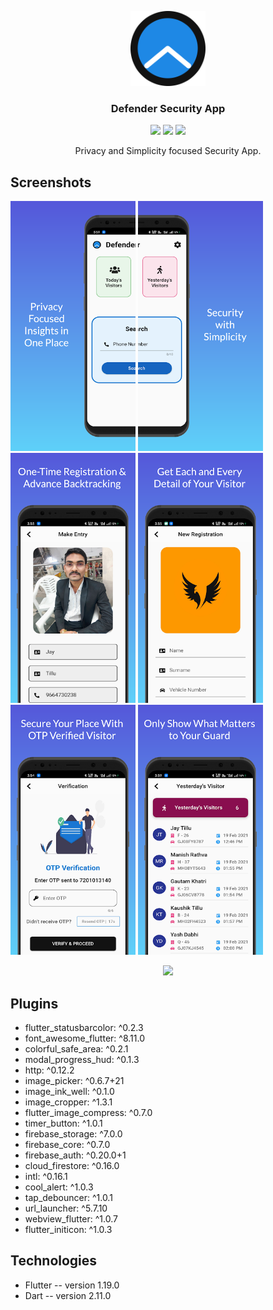 <p align="center">
    <img src="https://github.com/Jay-Tillu/Defender-Security-App/blob/master/assets/images/logo.png?raw=true" alt="Defender App Logo" width="120" height="120">
  </a>
</p>

<h3 align="center">Defender Security App</h3>

<p align="center">
  <img src="https://img.shields.io/github/issues/Jay-Tillu/Xylophone">
  <img src="https://img.shields.io/github/forks/Jay-Tillu/Xylophone">
  <img src="https://img.shields.io/github/stars/Jay-Tillu/Xylophone">
</p>

<p align="center">
Privacy and Simplicity focused Security App.
</p>

## Screenshots

<p float="middle">
  <img src="https://github.com/Jay-Tillu/Defender-Security-App/blob/master/assets/images/imageleft.jpg?raw=true" width="200" />
  <img src="https://github.com/Jay-Tillu/Defender-Security-App/blob/master/assets/images/imageright.jpg?raw=true" width="200" /> 
  <img src="https://github.com/Jay-Tillu/Defender-Security-App/blob/master/assets/images/image2.jpg?raw=true" width="200" /> 
  <img src="https://github.com/Jay-Tillu/Defender-Security-App/blob/master/assets/images/image3.jpg?raw=true" width="200" /> 
  <img src="https://github.com/Jay-Tillu/Defender-Security-App/blob/master/assets/images/image4.jpg?raw=true" width="200" /> 
  <img src="https://github.com/Jay-Tillu/Defender-Security-App/blob/master/assets/images/image5.jpg?raw=true" width="200" /> 
 
</p>

<p align="center">
  <img src="https://github.com/Jay-Tillu/Defender-Security-App/blob/master/assets/images/getit.png?raw=true" width="200" /> 
 
</p>



## Plugins

- flutter_statusbarcolor: ^0.2.3
- font_awesome_flutter: ^8.11.0
- colorful_safe_area: ^0.2.1
- modal_progress_hud: ^0.1.3
- http: ^0.12.2
- image_picker: ^0.6.7+21
- image_ink_well: ^0.1.0
- image_cropper: ^1.3.1
- flutter_image_compress: ^0.7.0
- timer_button: ^1.0.1
- firebase_storage: ^7.0.0
- firebase_core: ^0.7.0
- firebase_auth: ^0.20.0+1
- cloud_firestore: ^0.16.0
- intl: ^0.16.1
- cool_alert: ^1.0.3
- tap_debouncer: ^1.0.1
- url_launcher: ^5.7.10
- webview_flutter: ^1.0.7
- flutter_initicon: ^1.0.3

## Technologies

- Flutter -- version 1.19.0
- Dart -- version 2.11.0
